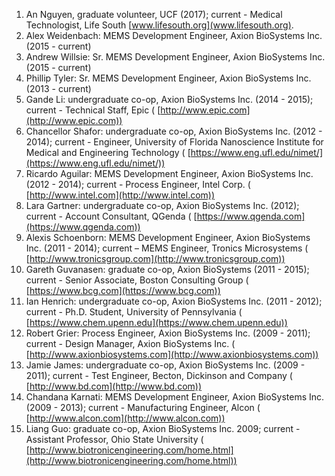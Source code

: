 1. An Nguyen, graduate volunteer, UCF (2017); current - Medical Technologist, Life South [www.lifesouth.org](www.lifesouth.org).
2. Alex Weidenbach: MEMS Development Engineer, Axion BioSystems Inc. (2015 - current)
3. Andrew Willsie: Sr. MEMS Development Engineer, Axion BioSystems Inc. (2015 - current)
4. Phillip Tyler: Sr. MEMS Development Engineer, Axion BioSystems Inc. (2013 - current)
5. Gande Li: undergraduate co-op, Axion BioSystems Inc. (2014 - 2015); current - Technical Staff, Epic ( [http://www.epic.com](http://www.epic.com))
6. Chancellor Shafor: undergraduate co-op, Axion BioSystems Inc. (2012 - 2014); current - Engineer, University of Florida Nanoscience Institute for Medical and Engineering Technology ( [https://www.eng.ufl.edu/nimet/](https://www.eng.ufl.edu/nimet/))
7. Ricardo Aguilar: MEMS Development Engineer, Axion BioSystems Inc. (2012 - 2014); current - Process Engineer, Intel Corp. ( [http://www.intel.com](http://www.intel.com))
8. Lara Gartner: undergraduate co-op, Axion BioSystems Inc. (2012); current - Account Consultant, QGenda ( [https://www.qgenda.com](https://www.qgenda.com))
9. Alexis Schoenborn: MEMS Development Engineer, Axion BioSystems Inc. (2011 - 2014); current – MEMS Engineer, Tronics Microsystems ( [http://www.tronicsgroup.com](http://www.tronicsgroup.com))
10. Gareth Guvanasen: graduate co-op, Axion BioSystems (2011 - 2015); current - Senior Associate, Boston Consulting Group ( [https://www.bcg.com](https://www.bcg.com))
11. Ian Henrich: undergraduate co-op, Axion BioSystems Inc. (2011 - 2012); current - Ph.D. Student, University of Pennsylvania ( [https://www.chem.upenn.edu](https://www.chem.upenn.edu))
12. Robert Grier: Process Engineer, Axion BioSystems Inc. (2009 - 2011); current - Design Manager, Axion BioSystems Inc. ( [http://www.axionbiosystems.com](http://www.axionbiosystems.com))
13. Jamie James: undergraduate co-op, Axion BioSystems Inc. (2009 - 2011); current - Test Engineer, Becton, Dickinson and Company ( [http://www.bd.com](http://www.bd.com))
14. Chandana Karnati: MEMS Development Engineer, Axion BioSystems Inc. (2009 - 2013); current - Manufacturing Engineer, Alcon ( [http://www.alcon.com](http://www.alcon.com))
15. Liang Guo: graduate co-op, Axion BioSystems Inc. 2009; current - Assistant Professor, Ohio State University ( [http://www.biotronicengineering.com/home.html](http://www.biotronicengineering.com/home.html))